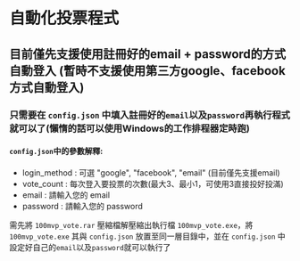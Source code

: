 # 自動化投票程式

## 目前僅先支援使用註冊好的email + password的方式自動登入 (暫時不支援使用第三方google、facebook方式自動登入)

### 只需要在 `config.json` 中填入註冊好的`email`以及`password`再執行程式就可以了(懶惰的話可以使用Windows的工作排程器定時跑)

#### `config.json`中的參數解釋:
 - login_method : 可選 "google", "facebook", "email" (目前僅先支援email)
 - vote_count : 每次登入要投票的次數(最大3、最小1，可使用3直接投好投滿)
 - email : 請輸入您的 email
 - password : 請輸入您的 password


需先將 `100mvp_vote.rar` 壓縮檔解壓縮出執行檔 `100mvp_vote.exe`，將 `100mvp_vote.exe` 其與 `config.json` 放置至同一層目錄中，並在 `config.json` 中設定好自己的`email`以及`password`就可以執行了
